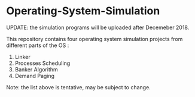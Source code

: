# Operating-System-Simulation
UPDATE: the simulation programs will be uploaded after Decemeber 2018.

This repository contains four operating system simulation projects from different parts of the OS : 
1. Linker
2. Processes Scheduling
3. Banker Algorithm
4. Demand Paging

Note: the list above is tentative, may be subject to change.
